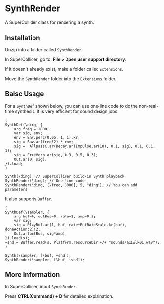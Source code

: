 # SynthRender

A SuperCollider class for rendering a synth.

## Installation

Unzip into a folder called ```SynthRender```.

In SuperCollider, go to: **File > Open user support directory**.

If it doesn't already exist, make a folder called ```Extensions```.

Move the ```SynthRender``` folder into the ```Extensions``` folder.

## Baisc Usage

For a ```SynthDef``` shown below, you can use one-line code to do the non-real-time synthesis.
It is very efficient for sound design jobs.

```
(
SynthDef(\ding, {
    arg freq = 2000;
    var sig, env;
    env = Env.perc(0.05, 1, 1).kr;
    sig = Saw.ar(freq!2) * env;
    sig =  AllpassC.ar(Decay.ar(Impulse.ar(10), 0.1, sig), 0.1, 0.1, 1);
    sig = FreeVerb.ar(sig, 0.3, 0.5, 0.3);
    Out.ar(0, sig);
}).load;
)
```

```
Synth(\ding); // SuperCollider build-in Synth playback
SynthRender(\ding); // One-line code
SynthRender(\ding, [\freq, 3000], 5, "ding"); // You can add parameters
```

It also supports ```Buffer```.

```
(
SynthDef(\sampler, {
    arg buf=0, outBus=0, rate=1, amp=0.3;
    var sig;
    sig = PlayBuf.ar(1, buf, rate*BufRateScale.kr(buf), doneAction:2)!2;
    Out.ar(outBus, sig*amp);
}).load(s);
~snd = Buffer.read(s, Platform.resourceDir +/+ "sounds/a11wlk01.wav");
)

Synth(\sampler, [\buf, ~snd]);
SynthRender(\sampler, [\buf, ~snd]);
```

## More Information

In SuperCollider, input ```SynthRender```.

Press **CTRL(Command) + D** for detailed explaination.
